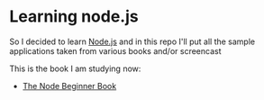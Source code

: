 Learning node.js
================

So I decided to learn [Node.js][1] and in this repo I'll put all the sample applications taken from various books and/or screencast

This is the book I am studying now:

* [The Node Beginner Book][2]

[1]: http://nodejs.org/
[2]: https://leanpub.com/nodebeginner
